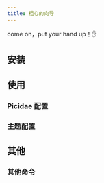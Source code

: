 ```yaml
---
title: 粗心的向导
---
```


come on，put your hand up！:hand:

## 安装

## 使用

### Picidae 配置

### 主题配置


## 其他

### 其他命令